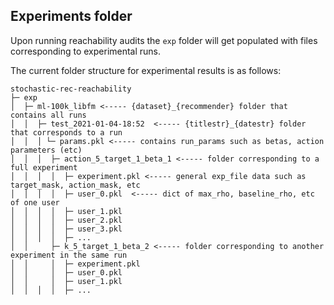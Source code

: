 ## Experiments folder

Upon running reachability audits the `exp` folder will get populated with files corresponding to experimental runs.

The current folder structure for experimental results is as follows:

```
stochastic-rec-reachability
├─ exp
│  ├─ ml-100k_libfm <----- {dataset}_{recommender} folder that contains all runs
│  │  ├─ test_2021-01-04-18:52  <----- {titlestr}_{datestr} folder that corresponds to a run
│  │  │ └─ params.pkl <----- contains run_params such as betas, action parameters (etc)
│  │  │  ├─ action_5_target_1_beta_1 <----- folder corresponding to a full experiment
│  │  │  │  ├─ experiment.pkl <----- general exp_file data such as target_mask, action_mask, etc
│  │  │  │  ├─ user_0.pkl  <----- dict of max_rho, baseline_rho, etc of one user
│  │  │  │  ├─ user_1.pkl
│  │  │  │  ├─ user_2.pkl
│  │  │  │  ├─ user_3.pkl
│  │  │  │  ├─ ...
│  │     ├─ k_5_target_1_beta_2 <----- folder corresponding to another experiment in the same run
│  │     │  ├─ experiment.pkl
│  │     │  ├─ user_0.pkl
│  │     │  ├─ user_1.pkl
│  │  │  │  ├─ ...
```